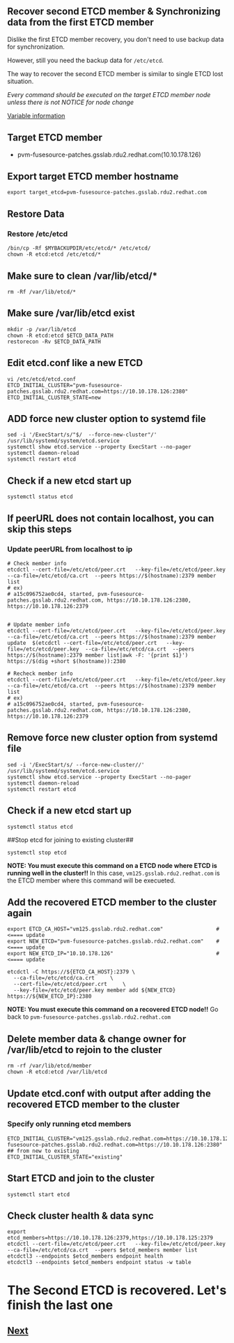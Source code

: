 Recover second ETCD member & Synchronizing data from the first ETCD member
---------------------------------------------------------------------------

Dislike the first ETCD member recovery, you don't need to use backup data for synchronization.

However, still you need the backup data for `/etc/etcd`. 

The way to recover the second ETCD member is similar to single ETCD lost situation.

*Every command should be executed on the target ETCD member node unless there is not NOTICE for node change*

[Variable information](./backup_v2.md)

## Target ETCD member ##
- pvm-fusesource-patches.gsslab.rdu2.redhat.com(10.10.178.126)

## Export target ETCD member hostname ##
```
export target_etcd=pvm-fusesource-patches.gsslab.rdu2.redhat.com
```

## Restore Data ##
### Restore /etc/etcd ###
```
/bin/cp -Rf $MYBACKUPDIR/etc/etcd/* /etc/etcd/  
chown -R etcd:etcd /etc/etcd/*
```
## Make sure to clean /var/lib/etcd/* ##
```
rm -Rf /var/lib/etcd/*
```

## Make sure /var/lib/etcd exist ##
```
mkdir -p /var/lib/etcd
chown -R etcd:etcd $ETCD_DATA_PATH
restorecon -Rv $ETCD_DATA_PATH
```

## Edit etcd.conf like a new ETCD ###
```
vi /etc/etcd/etcd.conf
ETCD_INITIAL_CLUSTER="pvm-fusesource-patches.gsslab.rdu2.redhat.com=https://10.10.178.126:2380"
ETCD_INITIAL_CLUSTER_STATE=new
```

## ADD force new cluster option to systemd file ##
```
sed -i '/ExecStart/s/"$/  --force-new-cluster"/' /usr/lib/systemd/system/etcd.service
systemctl show etcd.service --property ExecStart --no-pager
systemctl daemon-reload
systemctl restart etcd
```

## Check if a new etcd start up ##
```
systemctl status etcd
```


## If peerURL does not contain localhost, you can skip this steps ##
### Update peerURL from localhost to ip ###

```
# Check member info
etcdctl --cert-file=/etc/etcd/peer.crt   --key-file=/etc/etcd/peer.key  --ca-file=/etc/etcd/ca.crt  --peers https://$(hostname):2379 member list
# ex)
# a15c096752ae0cd4, started, pvm-fusesource-patches.gsslab.rdu2.redhat.com, https://10.10.178.126:2380, https://10.10.178.126:2379
  

# Update member info
etcdctl --cert-file=/etc/etcd/peer.crt   --key-file=/etc/etcd/peer.key  --ca-file=/etc/etcd/ca.crt  --peers https://$(hostname):2379 member update  $(etcdctl --cert-file=/etc/etcd/peer.crt   --key-file=/etc/etcd/peer.key  --ca-file=/etc/etcd/ca.crt  --peers https://$(hostname):2379 member list|awk -F: '{print $1}') https://$(dig +short $(hostname)):2380

# Recheck member info
etcdctl --cert-file=/etc/etcd/peer.crt   --key-file=/etc/etcd/peer.key  --ca-file=/etc/etcd/ca.crt  --peers https://$(hostname):2379 member list
# ex)
# a15c096752ae0cd4, started, pvm-fusesource-patches.gsslab.rdu2.redhat.com, https://10.10.178.126:2380, https://10.10.178.126:2379
```

## Remove force new cluster option from systemd file ##
```
sed -i '/ExecStart/s/ --force-new-cluster//' /usr/lib/systemd/system/etcd.service
systemctl show etcd.service --property ExecStart --no-pager
systemctl daemon-reload
systemctl restart etcd
```

## Check if a new etcd start up ##
```
systemctl status etcd
```
##Stop etcd for joining to existing cluster##
```
systemctl stop etcd
```

**NOTE: You must execute this command on a ETCD node where ETCD is running well in the cluster!!**
In this case, `vm125.gsslab.rdu2.redhat.com` is the ETCD member where this command will be execueted.

## Add the recovered ETCD member to the cluster again ##
```
export ETCD_CA_HOST="vm125.gsslab.rdu2.redhat.com"                 #<==== update
export NEW_ETCD="pvm-fusesource-patches.gsslab.rdu2.redhat.com"    #<==== update 
export NEW_ETCD_IP="10.10.178.126"                                 #<==== update

etcdctl -C https://${ETCD_CA_HOST}:2379 \
  --ca-file=/etc/etcd/ca.crt     \
  --cert-file=/etc/etcd/peer.crt     \
  --key-file=/etc/etcd/peer.key member add ${NEW_ETCD} https://${NEW_ETCD_IP}:2380
```

**NOTE: You must execute this command on a recovered ETCD node!!**
Go back to `pvm-fusesource-patches.gsslab.rdu2.redhat.com`

## Delete member data & change owner for /var/lib/etcd to rejoin to the cluster ##
```
rm -rf /var/lib/etcd/member
chown -R etcd:etcd /var/lib/etcd
```

## Update etcd.conf with output after adding the recovered ETCD member to the cluster ##
### Specify only running etcd members ###
```
ETCD_INITIAL_CLUSTER="vm125.gsslab.rdu2.redhat.com=https://10.10.178.125:2380,pvm-fusesource-patches.gsslab.rdu2.redhat.com=https://10.10.178.126:2380"
## from new to existing
ETCD_INITIAL_CLUSTER_STATE="existing"
```

## Start ETCD and join to the cluster ###
```
systemctl start etcd
```

## Check cluster health & data sync ###
```
export etcd_members=https://10.10.178.126:2379,https://10.10.178.125:2379
etcdctl --cert-file=/etc/etcd/peer.crt   --key-file=/etc/etcd/peer.key  --ca-file=/etc/etcd/ca.crt  --peers $etcd_members member list
etcdctl3 --endpoints $etcd_members endpoint health
etcdctl3 --endpoints $etcd_members endpoint status -w table
```

# The Second ETCD is recovered. Let's finish the last one # 

## [Next](./recover_third_etcd.md)
